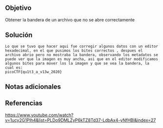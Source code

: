 ## Objetivo
Obtener la bandera de un archivo que no se abre correctamente

## Solución
```
Lo que se tuvo que hacer aqui fue corregir algunos datos con un editor hexadecimal, en el que pusimos los bites correctos , despues el archivo abrio pero no mostraba la bandera, observando los metadatos se puede ver que la imagen es muy ancha, asi que en el editor modificamos algunos bites para mover los la imagen y que se vea la bandera, la cual es:
picoCTF{qu1t3_a_v13w_2020}
```
## Notas adicionales
## Referencias
https://www.youtube.com/watch?v=1ucy2G1PIh4&list=PLDo9DMLZyP6kTZ8Td37-LdbAx4-yNfHBl&index=27